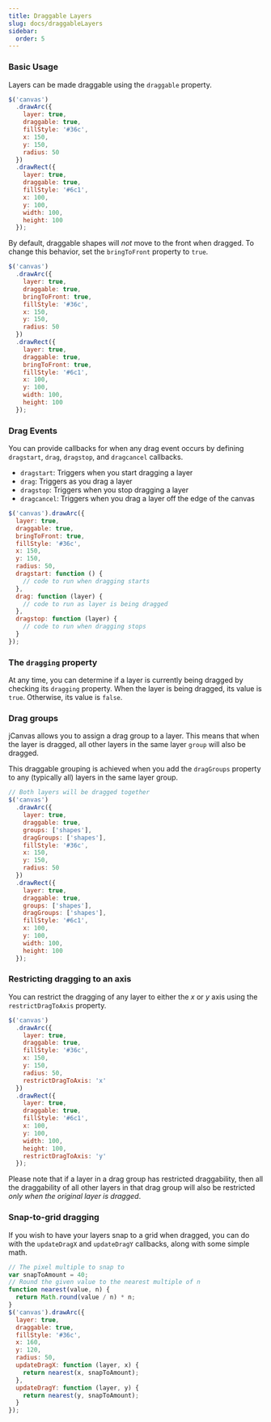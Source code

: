 ```yaml
---
title: Draggable Layers
slug: docs/draggableLayers
sidebar:
  order: 5
---
```


### Basic Usage

Layers can be made draggable using the `draggable` property.

```js
$('canvas')
  .drawArc({
    layer: true,
    draggable: true,
    fillStyle: '#36c',
    x: 150,
    y: 150,
    radius: 50
  })
  .drawRect({
    layer: true,
    draggable: true,
    fillStyle: '#6c1',
    x: 100,
    y: 100,
    width: 100,
    height: 100
  });
```

By default, draggable shapes will _not_ move to the front when dragged. To change this behavior, set the `bringToFront` property to `true`.

```js
$('canvas')
  .drawArc({
    layer: true,
    draggable: true,
    bringToFront: true,
    fillStyle: '#36c',
    x: 150,
    y: 150,
    radius: 50
  })
  .drawRect({
    layer: true,
    draggable: true,
    bringToFront: true,
    fillStyle: '#6c1',
    x: 100,
    y: 100,
    width: 100,
    height: 100
  });
```

### Drag Events

You can provide callbacks for when any drag event occurs by defining `dragstart`, `drag`, `dragstop`, and `dragcancel` callbacks.

- `dragstart`: Triggers when you start dragging a layer
- `drag`: Triggers as you drag a layer
- `dragstop`: Triggers when you stop dragging a layer
- `dragcancel`: Triggers when you drag a layer off the edge of the canvas

```js
$('canvas').drawArc({
  layer: true,
  draggable: true,
  bringToFront: true,
  fillStyle: '#36c',
  x: 150,
  y: 150,
  radius: 50,
  dragstart: function () {
    // code to run when dragging starts
  },
  drag: function (layer) {
    // code to run as layer is being dragged
  },
  dragstop: function (layer) {
    // code to run when dragging stops
  }
});
```

### The `dragging` property

At any time, you can determine if a layer is currently being dragged by checking its `dragging` property. When the layer is being dragged, its value is `true`. Otherwise, its value is `false`.

### Drag groups

jCanvas allows you to assign a drag group to a layer. This means that when the layer is dragged, all other layers in the same layer `group` will also be dragged.

This draggable grouping is achieved when you add the `dragGroups` property to any (typically all) layers in the same layer group.

```js
// Both layers will be dragged together
$('canvas')
  .drawArc({
    layer: true,
    draggable: true,
    groups: ['shapes'],
    dragGroups: ['shapes'],
    fillStyle: '#36c',
    x: 150,
    y: 150,
    radius: 50
  })
  .drawRect({
    layer: true,
    draggable: true,
    groups: ['shapes'],
    dragGroups: ['shapes'],
    fillStyle: '#6c1',
    x: 100,
    y: 100,
    width: 100,
    height: 100
  });
```

### Restricting dragging to an axis

You can restrict the dragging of any layer to either the _x_ or _y_ axis using the `restrictDragToAxis` property.

```js
$('canvas')
  .drawArc({
    layer: true,
    draggable: true,
    fillStyle: '#36c',
    x: 150,
    y: 150,
    radius: 50,
    restrictDragToAxis: 'x'
  })
  .drawRect({
    layer: true,
    draggable: true,
    fillStyle: '#6c1',
    x: 100,
    y: 100,
    width: 100,
    height: 100,
    restrictDragToAxis: 'y'
  });
```

Please note that if a layer in a drag group has restricted draggability, then all the draggability of all other layers in that drag group will also be restricted _only when the original layer is dragged_.

### Snap-to-grid dragging

If you wish to have your layers snap to a grid when dragged, you can do with the
`updateDragX` and `updateDragY` callbacks, along with some simple math.

```js
// The pixel multiple to snap to
var snapToAmount = 40;
// Round the given value to the nearest multiple of n
function nearest(value, n) {
  return Math.round(value / n) * n;
}
$('canvas').drawArc({
  layer: true,
  draggable: true,
  fillStyle: '#36c',
  x: 160,
  y: 120,
  radius: 50,
  updateDragX: function (layer, x) {
    return nearest(x, snapToAmount);
  },
  updateDragY: function (layer, y) {
    return nearest(y, snapToAmount);
  }
});
```
